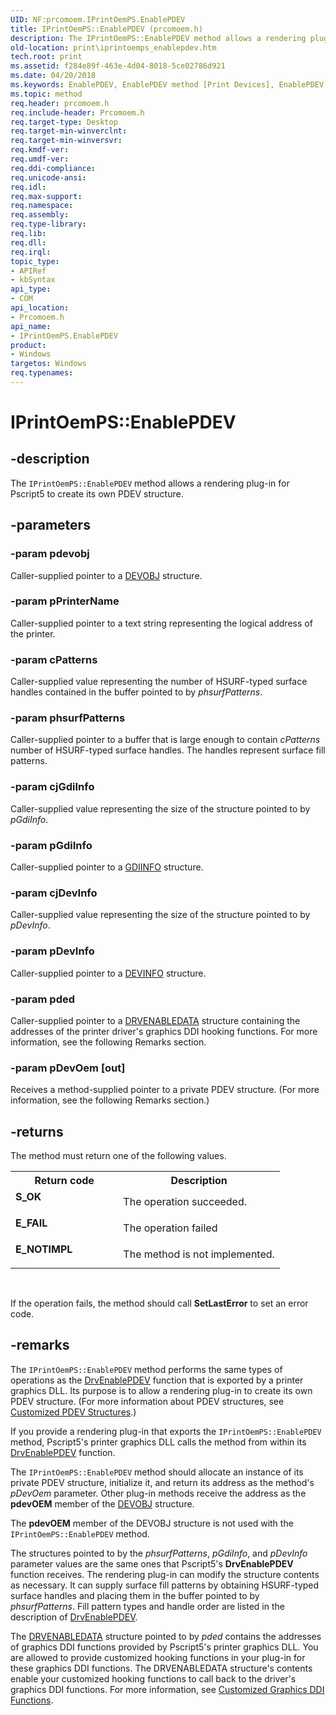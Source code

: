 ```yaml
---
UID: NF:prcomoem.IPrintOemPS.EnablePDEV
title: IPrintOemPS::EnablePDEV (prcomoem.h)
description: The IPrintOemPS::EnablePDEV method allows a rendering plug-in for Pscript5 to create its own PDEV structure.
old-location: print\iprintoemps_enablepdev.htm
tech.root: print
ms.assetid: f284e89f-463e-4d04-8018-5ce02786d921
ms.date: 04/20/2018
ms.keywords: EnablePDEV, EnablePDEV method [Print Devices], EnablePDEV method [Print Devices],IPrintOemPS interface, IPrintOemPS interface [Print Devices],EnablePDEV method, IPrintOemPS.EnablePDEV, IPrintOemPS::EnablePDEV, prcomoem/IPrintOemPS::EnablePDEV, print.iprintoemps_enablepdev, print_unidrv-pscript_rendering_0dc37946-9232-422e-99f0-df1776c3f0c8.xml
ms.topic: method
req.header: prcomoem.h
req.include-header: Prcomoem.h
req.target-type: Desktop
req.target-min-winverclnt: 
req.target-min-winversvr: 
req.kmdf-ver: 
req.umdf-ver: 
req.ddi-compliance: 
req.unicode-ansi: 
req.idl: 
req.max-support: 
req.namespace: 
req.assembly: 
req.type-library: 
req.lib: 
req.dll: 
req.irql: 
topic_type:
- APIRef
- kbSyntax
api_type:
- COM
api_location:
- Prcomoem.h
api_name:
- IPrintOemPS.EnablePDEV
product:
- Windows
targetos: Windows
req.typenames: 
---
```


# IPrintOemPS::EnablePDEV


## -description


The <code>IPrintOemPS::EnablePDEV</code> method allows a rendering plug-in for Pscript5 to create its own PDEV structure.


## -parameters




### -param pdevobj

Caller-supplied pointer to a <a href="https://docs.microsoft.com/windows-hardware/drivers/ddi/content/printoem/ns-printoem-_devobj">DEVOBJ</a> structure.


### -param pPrinterName

Caller-supplied pointer to a text string representing the logical address of the printer.


### -param cPatterns

Caller-supplied value representing the number of HSURF-typed surface handles contained in the buffer pointed to by <i>phsurfPatterns</i>.


### -param phsurfPatterns

Caller-supplied pointer to a buffer that is large enough to contain <i>cPatterns</i> number of HSURF-typed surface handles. The handles represent surface fill patterns.


### -param cjGdiInfo

Caller-supplied value representing the size of the structure pointed to by <i>pGdiInfo</i>.


### -param pGdiInfo

Caller-supplied pointer to a <a href="https://docs.microsoft.com/windows/desktop/api/winddi/ns-winddi-_gdiinfo">GDIINFO</a> structure.


### -param cjDevInfo

Caller-supplied value representing the size of the structure pointed to by <i>pDevInfo</i>.


### -param pDevInfo

Caller-supplied pointer to a <a href="https://docs.microsoft.com/windows/desktop/api/winddi/ns-winddi-tagdevinfo">DEVINFO</a> structure.


### -param pded

Caller-supplied pointer to a <a href="https://docs.microsoft.com/windows/desktop/api/winddi/ns-winddi-tagdrvenabledata">DRVENABLEDATA</a> structure containing the addresses of the printer driver's graphics DDI hooking functions. For more information, see the following Remarks section.


### -param pDevOem [out]

Receives a method-supplied pointer to a private PDEV structure. (For more information, see the following Remarks section.)


## -returns



The method must return one of the following values.

<table>
<tr>
<th>Return code</th>
<th>Description</th>
</tr>
<tr>
<td width="40%">
<dl>
<dt><b>S_OK</b></dt>
</dl>
</td>
<td width="60%">
The operation succeeded.

</td>
</tr>
<tr>
<td width="40%">
<dl>
<dt><b>E_FAIL</b></dt>
</dl>
</td>
<td width="60%">
The operation failed

</td>
</tr>
<tr>
<td width="40%">
<dl>
<dt><b>E_NOTIMPL</b></dt>
</dl>
</td>
<td width="60%">
The method is not implemented.

</td>
</tr>
</table>
 

If the operation fails, the method should call <b>SetLastError</b> to set an error code.




## -remarks



The <code>IPrintOemPS::EnablePDEV</code> method performs the same types of operations as the <a href="https://docs.microsoft.com/windows/desktop/api/winddi/nf-winddi-drvenablepdev">DrvEnablePDEV</a> function that is exported by a printer graphics DLL. Its purpose is to allow a rendering plug-in to create its own PDEV structure. (For more information about PDEV structures, see <a href="https://docs.microsoft.com/windows-hardware/drivers/print/customized-pdev-structures">Customized PDEV Structures</a>.)

If you provide a rendering plug-in that exports the <code>IPrintOemPS::EnablePDEV</code> method, Pscript5's printer graphics DLL calls the method from within its <a href="https://docs.microsoft.com/windows/desktop/api/winddi/nf-winddi-drvenablepdev">DrvEnablePDEV</a> function. 

The <code>IPrintOemPS::EnablePDEV</code> method should allocate an instance of its private PDEV structure, initialize it, and return its address as the method's <i>pDevOem</i> parameter. Other plug-in methods receive the address as the <b>pdevOEM</b> member of the <a href="https://docs.microsoft.com/windows-hardware/drivers/ddi/content/printoem/ns-printoem-_devobj">DEVOBJ</a> structure.

The <b>pdevOEM</b> member of the DEVOBJ structure is not used with the <code>IPrintOemPS::EnablePDEV</code> method.

The structures pointed to by the <i>phsurfPatterns</i>, <i>pGdiInfo</i>, and <i>pDevInfo</i> parameter values are the same ones that Pscript5's <b>DrvEnablePDEV</b> function receives. The rendering plug-in can modify the structure contents as necessary. It can supply surface fill patterns by obtaining HSURF-typed surface handles and placing them in the buffer pointed to by <i>phsurfPatterns</i>. Fill pattern types and handle order are listed in the description of <a href="https://docs.microsoft.com/windows/desktop/api/winddi/nf-winddi-drvenablepdev">DrvEnablePDEV</a>.

The <a href="https://docs.microsoft.com/windows/desktop/api/winddi/ns-winddi-tagdrvenabledata">DRVENABLEDATA</a> structure pointed to by <i>pded</i> contains the addresses of graphics DDI functions provided by Pscript5's printer graphics DLL. You are allowed to provide customized hooking functions in your plug-in for these graphics DDI functions. The DRVENABLEDATA structure's contents enable your customized hooking functions to call back to the driver's graphics DDI functions. For more information, see <a href="https://docs.microsoft.com/windows-hardware/drivers/print/customized-graphics-ddi-functions">Customized Graphics DDI Functions</a>.




